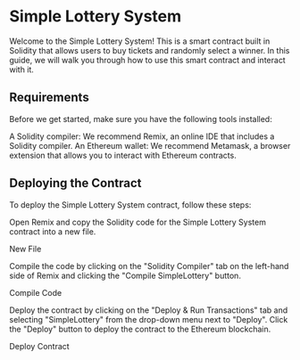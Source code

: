 # Simple Lottery System
Welcome to the Simple Lottery System! This is a smart contract built in Solidity that allows users to buy tickets and randomly select a winner. In this guide, we will walk you through how to use this smart contract and interact with it.

<h2>Requirements</h2>
Before we get started, make sure you have the following tools installed:

A Solidity compiler: We recommend Remix, an online IDE that includes a Solidity compiler.
An Ethereum wallet: We recommend Metamask, a browser extension that allows you to interact with Ethereum contracts.

<h2>Deploying the Contract</h2>
To deploy the Simple Lottery System contract, follow these steps:

Open Remix and copy the Solidity code for the Simple Lottery System contract into a new file.

New File

Compile the code by clicking on the "Solidity Compiler" tab on the left-hand side of Remix and clicking the "Compile SimpleLottery" button.

Compile Code

Deploy the contract by clicking on the "Deploy & Run Transactions" tab and selecting "SimpleLottery" from the drop-down menu next to "Deploy". Click the "Deploy" button to deploy the contract to the Ethereum blockchain.

Deploy Contract
